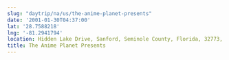 ```yaml
---
slug: "daytrip/na/us/the-anime-planet-presents"
date: '2001-01-30T04:37:00'
lat: '28.7588218'
lng: '-81.2941794'
location: Hidden Lake Drive, Sanford, Seminole County, Florida, 32773, United States
title: The Anime Planet Presents
---
```



